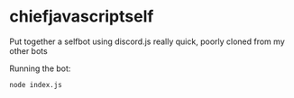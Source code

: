 # chiefjavascriptself

Put together a selfbot using discord.js really quick, poorly cloned from my other bots

Running the bot:
```
node index.js
```

